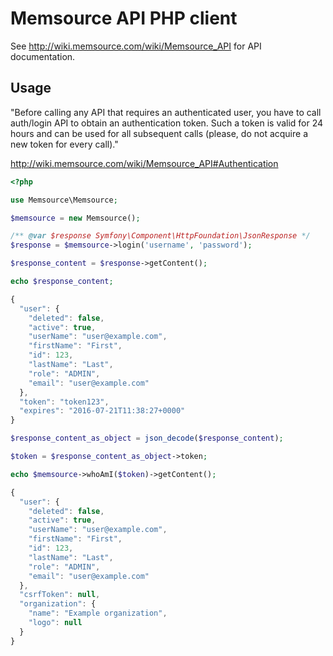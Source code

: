 # Memsource API PHP client

See http://wiki.memsource.com/wiki/Memsource_API for API documentation.

## Usage

"Before calling any API that requires an authenticated user, you have to
call auth/login API to obtain an authentication token. Such a token is
valid for 24 hours and can be used for all subsequent calls (please, do
not acquire a new token for every call)."

http://wiki.memsource.com/wiki/Memsource_API#Authentication

```php
<?php

use Memsource\Memsource;

$memsource = new Memsource();

/** @var $response Symfony\Component\HttpFoundation\JsonResponse */
$response = $memsource->login('username', 'password');

$response_content = $response->getContent();

echo $response_content;
```


```javascript
{
  "user": {
    "deleted": false,
    "active": true,
    "userName": "user@example.com",
    "firstName": "First",
    "id": 123,
    "lastName": "Last",
    "role": "ADMIN",
    "email": "user@example.com"
  },
  "token": "token123",
  "expires": "2016-07-21T11:38:27+0000"
}
```

```php
$response_content_as_object = json_decode($response_content);

$token = $response_content_as_object->token;

echo $memsource->whoAmI($token)->getContent();
```

```javascript
{
  "user": {
    "deleted": false,
    "active": true,
    "userName": "user@example.com",
    "firstName": "First",
    "id": 123,
    "lastName": "Last",
    "role": "ADMIN",
    "email": "user@example.com"
  },
  "csrfToken": null,
  "organization": {
    "name": "Example organization",
    "logo": null
  }
}
```
